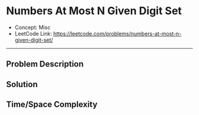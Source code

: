# Numbers At Most N Given Digit Set

- Concept: Misc
- LeetCode Link: https://leetcode.com/problems/numbers-at-most-n-given-digit-set/

---

## Problem Description

## Solution

## Time/Space Complexity

